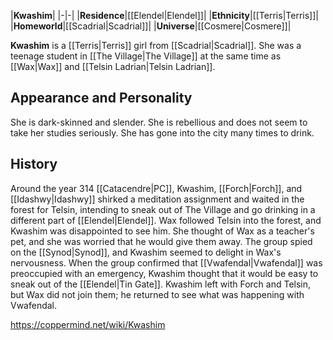 |**Kwashim**|
|-|-|
|**Residence**|[[Elendel\|Elendel]]|
|**Ethnicity**|[[Terris\|Terris]]|
|**Homeworld**|[[Scadrial\|Scadrial]]|
|**Universe**|[[Cosmere\|Cosmere]]|

**Kwashim** is a [[Terris\|Terris]] girl from [[Scadrial\|Scadrial]]. She was a teenage student in [[The Village\|The Village]] at the same time as [[Wax\|Wax]] and [[Telsin Ladrian\|Telsin Ladrian]].

## Appearance and Personality
She is dark-skinned and slender. She is rebellious and does not seem to take her studies seriously. She has gone into the city many times to drink.

## History
Around the year 314 [[Catacendre\|PC]], Kwashim, [[Forch\|Forch]], and [[Idashwy\|Idashwy]] shirked a meditation assignment and waited in the forest for Telsin, intending to sneak out of The Village and go drinking in a different part of [[Elendel\|Elendel]]. Wax followed Telsin into the forest, and Kwashim was disappointed to see him. She thought of Wax as a teacher's pet, and she was worried that he would give them away. The group spied on the [[Synod\|Synod]], and Kwashim seemed to delight in Wax's nervousness. When the group confirmed that [[Vwafendal\|Vwafendal]] was preoccupied with an emergency, Kwashim thought that it would be easy to sneak out of the [[Elendel\|Tin Gate]]. Kwashim left with Forch and Telsin, but Wax did not join them; he returned to see what was happening with Vwafendal.



https://coppermind.net/wiki/Kwashim